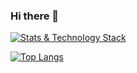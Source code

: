 ### Hi there 👋
[![Stats & Technology Stack](https://github-readme-stats.vercel.app/api?username=jerryjayce&count_private=true&show_icons=truetrue&theme=blue-green)](https://github.com/jerryjayce/github-readme-stats)

[![Top Langs](https://github-readme-stats.vercel.app/api/top-langs/?username=jerryjayce&layout=compact)](https://github.com/jerryjayce/github-readme-stats)
<!--
**jerryjayce/jerryjayce** is a ✨ _special_ ✨ repository because its `README.md` (this file) appears on your GitHub profile.

Here are some ideas to get you started:

- 🔭 I’m currently working on ...
- 🌱 I’m currently learning ...
- 👯 I’m looking to collaborate on ...
- 🤔 I’m looking for help with ...
- 💬 Ask me about ...
- 📫 How to reach me: ...
- 😄 Pronouns: ...
- ⚡ Fun fact: ...
-->
